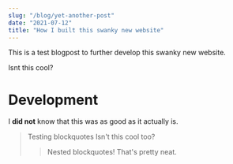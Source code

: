 ```yaml
---
slug: "/blog/yet-another-post"
date: "2021-07-12"
title: "How I built this swanky new website"
---
```


This is a test blogpost to further develop this swanky new website.

Isnt this cool?

# Development

I **did not** know that this was as good as it actually is.

>Testing blockquotes
>Isn't this cool too?
>>Nested blockquotes!
>That's pretty neat.

